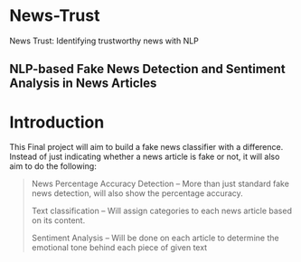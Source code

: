 # News-Trust
News Trust: Identifying trustworthy news with NLP


## NLP-based Fake News Detection and Sentiment Analysis in News Articles

# Introduction

This Final project will aim to build a fake news classifier with a difference. Instead of just indicating whether a news article is fake or not, it will also aim to do the following:

> News Percentage Accuracy Detection – More than just standard fake news detection, will also show the percentage accuracy.
> 
> Text classification – Will assign categories to each news article based on its content.
> 
> Sentiment Analysis – Will be done on each article to determine the emotional tone behind each piece of given text
